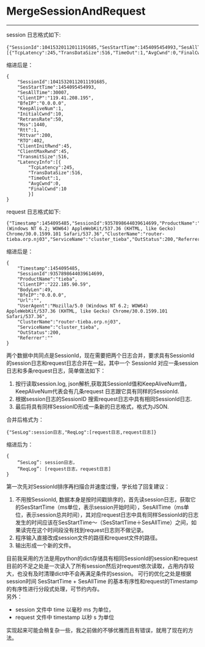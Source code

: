 # MergeSessionAndRequest  
___
session 日志格式如下:    

    {"SessionId":10415320112011191685,"SesStartTime":1454095454993,"SesAllTime":30007,"ClientIP":"119.41.208.195","BfeIP":"0.0.0.0","KeepAliveNum":1,"InitialCwnd":10,"RetransRate":50,"Mss":1440,"Rtt":1,"Rttvar":200,"RTO":402,"ClientInitRwnd":45,"ClientMaxRwnd":45,"TransmitSize":516,"LatencyInfo"：[{"TcpLatency":245,"TransDataSize":516,"TimeOut":1,"AvgCwnd":0,"FinalCwnd":10}]}

缩进后是：  
    
    {  
        "SessionId":10415320112011191685,
        "SesStartTime":1454095454993,
        "SesAllTime":30007,
        "ClientIP":"119.41.208.195",
        "BfeIP":"0.0.0.0",
        "KeepAliveNum":1,
        "InitialCwnd":10,
        "RetransRate":50,
        "Mss":1440,
        "Rtt":1,
        "Rttvar":200,
        "RTO":402,
        "ClientInitRwnd":45,
        "ClientMaxRwnd":45,
        "TransmitSize":516,
        "LatencyInfo":[{
            "TcpLatency":245,
            "TransDataSize":516,
            "TimeOut":1,
            "AvgCwnd":0,
            "FinalCwnd":10
            }]  
    }  

request 日志格式如下:  

    {"Timestamp":1454095485,"SessionId":9357898644039614699,"ProductName":"tieba","ClientIP":"222.185.90.59","BodyLen":49,"BfeIP":"0.0.0.0","Url":"","UserAgent":"Mozilla/5.0 (Windows NT 6.2; WOW64) AppleWebKit/537.36 (KHTML, like Gecko) Chrome/30.0.1599.101 Safari/537.36","ClusterName":"router-tieba.orp.nj03","ServiceName":"cluster_tieba","OutStatus":200,"Referrer":""}

缩进后是：  

    {      
        "Timestamp":1454095485,
        "SessionId":9357898644039614699,
        "ProductName":"tieba",
        "ClientIP":"222.185.90.59",
        "BodyLen":49,
        "BfeIP":"0.0.0.0",
        "Url":"",
        "UserAgent":"Mozilla/5.0 (Windows NT 6.2; WOW64) AppleWebKit/537.36 (KHTML, like Gecko) Chrome/30.0.1599.101 Safari/537.36",
        "ClusterName":"router-tieba.orp.nj03",
        "ServiceName":"cluster_tieba",
        "OutStatus":200,
        "Referrer":""  
    }

两个数据中共同点是SessionId，现在需要把两个日志合并，要求具有SessionId的session日志和request日志合并在一起，其中一个
SessionId 对应一条session日志和多条request日志，简单做法如下：  

1. 按行读取session.log, json解析,获取其SessionId值和KeepAliveNum值，KeepAliveNum代表会有几条request
  日志跟它具有同样的SessionId.
2. 根据session日志的SessionID 搜索request日志中具有相同SessionId日志.
3. 最后将具有同样SessionID形成一条新的日志格式，格式为JSON.  

合并后格式为：  

    {"SesLog":session日志,"ReqLog":[request日志,request日志]}  
  
缩进后为：  

    {
        “SesLog”: session日志，
        “ReqLog”: [request日志，request日志]
    }

第一次先对SessionId排序再扫描合并速度过慢，学长给了回复建议：  

  1. 不用按SessionId, 数据本身是按时间戳排序的，首先读session日志，获取它的SesStartTime（ms单位，表示session开始时间），SesAllTime（ms单位，表示session总共时间），其对应request日志中具有同样SessionId的日志发生的时间应该在SesStartTime～（SesStartTime＋SesAllTime）之间，如果读完在这个时间段没有找到request日志则不做记录。
  2. 程序输入直接改成session文件的路径和request文件的路径。
  3. 输出形成一个新的文件。

目前我采用的方法是用python的dict存储具有相同SessionId的session和request
目前的不足之处是一次读入了所有session然后对request依次读取，占用内存较大，也没有及时清理dict中不会再满足条件的session。
可行的优化之处是根据session时间 SesStartTime + SesAllTime 的基本有序性和request的Timestamp的有序性进行分段式处理，可节约内存。  
另外：  
  * session 文件中 time 以毫秒 ms 为单位，
  * request 文件中 timestamp 以秒 s 为单位  

实现起来可能会稍复杂一些，我之前做的不够优雅而且有错误，就用了现在的方法。
